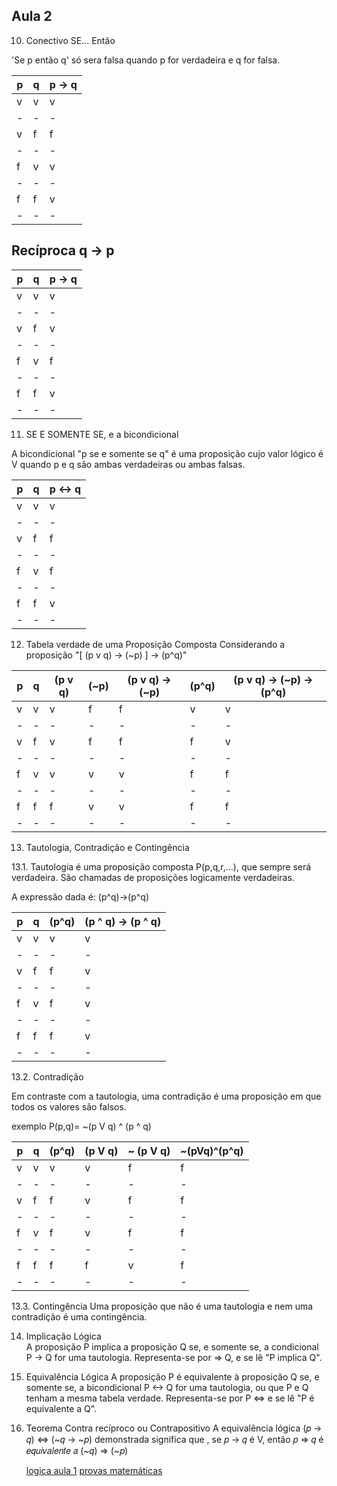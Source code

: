 ## Aula 2

10. Conectivo SE... Então

'Se p então q' só sera falsa quando p for verdadeira e q for falsa.

| p   | q   | p -> q |
| --- | --- | ------ |
| v   | v   | v      |
| -   | -   | -      |
| v   | f   | f      |
| -   | -   | -      |
| f   | v   | v      |
| -   | -   | -      |
| f   | f   | v      |
| -   | -   | -      |

## Recíproca q -> p

| p   | q   | p -> q |
| --- | --- | ------ |
| v   | v   | v      |
| -   | -   | -      |
| v   | f   | v      |
| -   | -   | -      |
| f   | v   | f      |
| -   | -   | -      |
| f   | f   | v      |
| -   | -   | -      |

11. SE E SOMENTE SE, e a bicondicional

A bicondicional "p se e somente se q" é uma proposição cujo valor lógico é V quando p e q são ambas verdadeiras ou ambas falsas.

| p   | q   | p <-> q |
| --- | --- | ------- |
| v   | v   | v       |
| -   | -   | -       |
| v   | f   | f       |
| -   | -   | -       |
| f   | v   | f       |
| -   | -   | -       |
| f   | f   | v       |
| -   | -   | -       |

12. Tabela verdade de uma Proposição Composta
    Considerando a proposição "[ (p v q) -> (~p) ] -> (p^q)"

| p   | q   | (p v q) | (~p) | (p v q) -> (~p) | (p^q) | (p v q) -> (~p) -> (p^q) |
| --- | --- | ------- | ---- | --------------- | ----- | ------------------------ |
| v   | v   | v       | f    | f               | v     | v                        |
| -   | -   | -       | -    | -               | -     | -                        |
| v   | f   | v       | f    | f               | f     | v                        |
| -   | -   | -       | -    | -               | -     | -                        |
| f   | v   | v       | v    | v               | f     | f                        |
| -   | -   | -       | -    | -               | -     | -                        |
| f   | f   | f       | v    | v               | f     | f                        |
| -   | -   | -       | -    | -               | -     | -                        |

13. Tautologia, Contradição e Contingência

13.1. Tautologia é uma proposição composta P(p,q,r,...), que sempre será verdadeira. São chamadas de proposições logicamente verdadeiras.

A expressão dada é:
(p^q)->(p^q)

| p   | q   | (p^q) | (p ^ q) -> (p ^ q) |
| --- | --- | ----- | ------------------ |
| v   | v   | v     | v                  |
| -   | -   | -     | -                  |
| v   | f   | f     | v                  |
| -   | -   | -     | -                  |
| f   | v   | f     | v                  |
| -   | -   | -     | -                  |
| f   | f   | f     | v                  |
| -   | -   | -     | -                  |

13.2. Contradição

Em contraste com a tautologia, uma contradição é uma proposição em que todos os valores são falsos.

exemplo P(p,q)= ~(p V q) ^ (p ^ q)

| p   | q   | (p^q) | (p V q) | ~ (p V q) | ~(pVq)^(p^q) |
| --- | --- | ----- | ------- | --------- | ------------ |
| v   | v   | v     | v       | f         | f            |
| -   | -   | -     | -       | -         | -            |
| v   | f   | f     | v       | f         | f            |
| -   | -   | -     | -       | -         | -            |
| f   | v   | f     | v       | f         | f            |
| -   | -   | -     | -       | -         | -            |
| f   | f   | f     | f       | v         | f            |
| -   | -   | -     | -       | -         | -            |

13.3. Contingência
Uma proposição que não é uma tautologia e nem uma contradição é uma contingência.

14. Implicação Lógica  
    A proposição P implica a proposição Q se, e somente se, a condicional P -> Q for uma tautologia. Representa-se por => Q, e se lê "P implica Q".

15. Equivalência Lógica
    A proposição P é equivalente à proposição Q se, e somente se, a bicondicional P <-> Q for uma tautologia, ou que P e Q tenham a mesma tabela verdade. Representa-se por P <=> e se lê "P é equivalente a Q".

16. Teorema Contra recíproco ou Contrapositivo
    A equivalência lógica (𝑝 → 𝑞) ⇔ (~𝑞 → ~𝑝)
    demonstrada significa que , se 𝑝 → 𝑞 é V, então
    𝑝 ⇒ 𝑞 é 𝑒𝑞𝑢𝑖𝑣𝑎𝑙𝑒𝑛𝑡𝑒 𝑎 (~𝑞) ⇒ (~𝑝)

    [logica aula 1](logica-aula1.md)
    [provas matemáticas](provas-matematicas.md)
